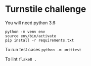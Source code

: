 # Turnstile challenge

You will need python 3.6

```
python -m venv env
source env/bin/activate
pip install -r requirements.txt
```

To run test cases ```python -m unittest```

To lint ```flake8 .```
